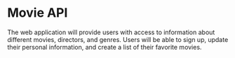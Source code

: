 # Movie API
The web application will provide users with access to information about different movies, directors, and genres. Users will be able to sign up, update their personal information, and create a list of their favorite movies.
